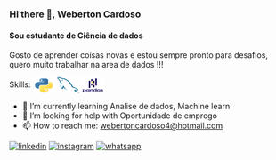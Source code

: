 ### Hi there 👋, Weberton Cardoso
#### Sou estudante de Ciência de dados
Gosto de aprender coisas novas e estou sempre pronto para desafios,
quero muito trabalhar na area de dados !!!

Skills: <img align="center" alt="Rafa-Python" height="30" width="40" src="https://raw.githubusercontent.com/devicons/devicon/master/icons/python/python-original.svg">
<img align="center" alt="Rafa-MySQL" height="30" width="40" src="https://raw.githubusercontent.com/devicons/devicon/master/icons/mysql/mysql-original.svg">
<img align="center" alt="Rafa-Pandas" height="30" width="40" src="https://raw.githubusercontent.com/devicons/devicon/master/icons/pandas/pandas-original-wordmark.svg">

- 🌱 I’m currently learning Analise de dados, Machine learn 
- 🤔 I’m looking for help with Oportunidade de emprego 
- 📫 How to reach me: webertoncardoso4@hotmail.com 


[<img src='https://cdn.jsdelivr.net/npm/simple-icons@3.0.1/icons/linkedin.svg' alt='linkedin' height='40'>](https://www.linkedin.com/in/weberton-cardoso/)  [<img src='https://cdn.jsdelivr.net/npm/simple-icons@3.0.1/icons/instagram.svg' alt='instagram' height='40'>](https://www.instagram.com/weberton.c/)  [<img src='https://cdn.jsdelivr.net/npm/simple-icons@3.0.1/icons/whatsapp.svg' alt='whatsapp' height='40'>](https://api.whatsapp.com/send?phone=5532988122307&text=Ol%C3%A1%20vim%20pelo%20seu%20Github)  


